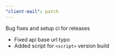 ```yaml
---
"client-mail": patch
---
```


Bug fixes and setup ci for releases

- Fixed api base url typo
- Added script for `<script>` version build
